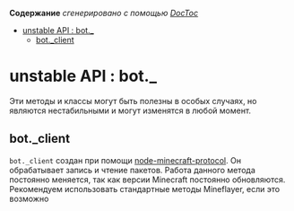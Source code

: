 <!-- START doctoc generated TOC please keep comment here to allow auto update -->
<!-- DON'T EDIT THIS SECTION, INSTEAD RE-RUN doctoc TO UPDATE -->
**Содержание**  *сгенерировано с помощью [DocToc](https://github.com/thlorenz/doctoc)*

- [unstable API : bot._](#unstable-api--bot_)
  - [bot._client](#bot_client)

<!-- END doctoc generated TOC please keep comment here to allow auto update -->

# unstable API : bot._

Эти методы и классы могут быть полезны в особых случаях, но являются нестабильными и могут изменятся в любой момент.

## bot._client

`bot._client` создан при помощи [node-minecraft-protocol](https://github.com/PrismarineJS/node-minecraft-protocol).
Он обрабатывает запись и чтение пакетов.
Работа данного метода постоянно меняется, так как версии Minecraft постоянно обновляются.
Рекомендуем использовать стандартные методы Mineflayer, если это возможно
